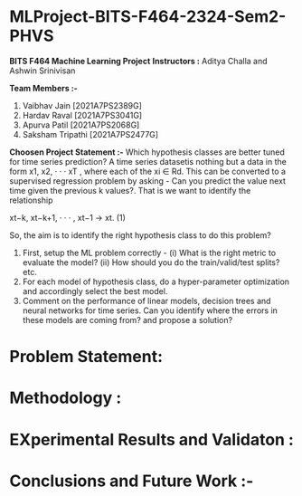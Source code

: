 # MLProject-BITS-F464-2324-Sem2-PHVS

**BITS F464 Machine Learning Project**
**Instructors :** Aditya Challa and Ashwin Srinivisan

**Team Members :-**
1. Vaibhav Jain [2021A7PS2389G]
2. Hardav Raval [2021A7PS3041G]
3. Apurva Patil [2021A7PS2068G]
4. Saksham Tripathi [2021A7PS2477G]

**Choosen Project Statement :-**
Which hypothesis classes are better tuned for time series prediction?
A time series datasetis nothing but a data in the form x1, x2, · · · xT , where each of the xi ∈ Rd. 
This can be converted to a supervised regression problem by asking - Can you predict the value next time given the previous k
values?. That is we want to identify the relationship

  xt−k, xt−k+1, · · · , xt−1 → xt. (1)

So, the aim is to identify the right hypothesis class to do this problem?
1. First, setup the ML problem correctly - (i) What is the right metric to evaluate the model? (ii)
How should you do the train/valid/test splits? etc.
2. For each model of hypothesis class, do a hyper-parameter optimization and accordingly select the
best model.
3. Comment on the performance of linear models, decision trees and neural networks for time series.
Can you identify where the errors in these models are coming from? and propose a solution?

# Problem Statement:

# Methodology :

# EXperimental Results and Validaton :

# Conclusions and Future Work :-
